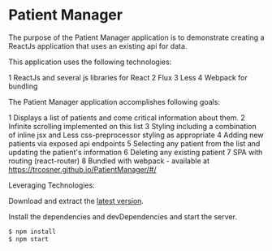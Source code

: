 # Patient Manager


The purpose of the Patient Manager application is to demonstrate creating a ReactJs application that uses an existing api for data.

This application uses the following technologies:

1 ReactJs and several js libraries for React
2 Flux
3 Less
4 Webpack for bundling


The Patient Manager application accomplishes following goals:

1 Displays a list of patients and come critical information about them.
2 Infinite scrolling implemented on this list
3 Styling including a combination of inline jsx and Less css-preprocessor styling as appropriate
4 Adding new patients via exposed api endpoints
5 Selecting any patient from the list and updating the patient's information
6 Deleting any existing patient
7 SPA with routing (react-router)
8 Bundled with webpack - available at https://trcosner.github.io/PatientManager/#/

Leveraging Technologies:

Download and extract the [latest version](https://github.com/trcosner/PatientManager).

Install the dependencies and devDependencies and start the server.

```sh
$ npm install
$ npm start
```